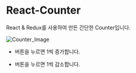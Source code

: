 # React-Counter

React & Redux를 사용하여 만든 간단한 Counter입니다.

![Counter_Image]()

+ 버튼을 누르면 1씩 증가합니다.
- 버튼을 누르면 1씩 감소합니다.




